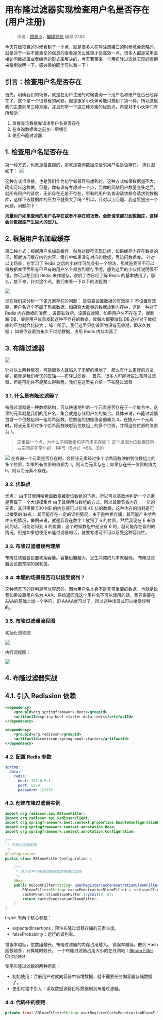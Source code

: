 # 用布隆过滤器实现检查用户名是否存在(用户注册)

> 作者：[顾恙ツ](https://juejin.cn/user/128017175944557)，[编程导航](https://www.codefather.cn) 编号 2784

今天在做项目的时候看到了一个点，就是很多人在写注册接口的时候坑会忽略的，就是对于一些不能重复的信息的查看是怎么处理才能高效一点，很多人都是采用直接访问数据库或者缓存的形式来解决的，今天我带来一个用布隆过滤器实现的案例来举例说明一下，感兴趣的同学可以看一下！

## 引言：检查用户名是否存在

首先，明确我们的场景，就是在用户注册的时候查询一下用户名和账户是否已经存在了，这个是一个很基础的问题，但是很多小伙伴可能只想到了第一种，所以这里我们主要列举三种方案，并且列举一下这三种方案的优缺点，希望对于小伙伴们有所帮助：

1. 直接查询数据库请求用户名是否存在
2. 在查询数据库之前加一层缓存
3. 使用布隆过滤器

## 1. 检查用户名是否存在

第一种方式，也就是最直接的，那就是查询数据库请求用户名是否存在。 流程图如下： ![](https://pic.yupi.icu/5563/202311201051234.png) 

这种方式很直接，也是我们作为初学者最容易想到的，这种方式如果数据量不大，确实可以这样做，但是，你有没有考虑过一个点，当你的网站用户数量变多之后，就所有用户的请求，无论存在还是不存在，所有的用户名查询请求都会请求到数据库，这样下去数据库的压力不就很大了吗？所以，针对以上问题，我这里提出一个问题，问题如下：

**海量用户如果查询的用户名存在或者不存在的场景，全部请求都打到数据库，这样会对数据库产生巨大的压力。**

## 2. 根据用户名加载缓存

第二种方式：根据用户名加载缓存，然后对缓存实现访问，如果缓存内存在数据的话，那就访问缓存内的内容，缓存中如果没有对应的数据，再访问数据库。 针对以上场景，在学习了 Redis 之后的小伙伴可能会有一个想法，那就是我可不可以将数据库里面所有已经有的用户名全都放到缓存里呢，想到这里的小伙伴说明很不错，你可以想到用 Redis 来作缓存，说明了你已经了解 Redis 的基本使用了，那么，接下来，针对这个点，我们来看一下以下的流程图：

![](https://pic.yupi.icu/5563/202311201051228.png)

现在我们来分析一下该方案存在的问题： 是否要设置数据的有效期？ 不设置有效期，用户名这个不属于热点数据，如果将大批量的数据放到内存中，这是一种对于 Redis 内存数据的浪费； 设置有效期，设置有效期，如果用户名不存在了，就刷新 DB，要是用户故意发起这种不存在的数据，就每次都要加载 DB,这样对于数据库的压力就会比较大； 综上所示，我们这里只能设置为没有无效期，即永久数据； 如果你设置为永久不过期数据，占用 Redis 内存太高了

## 3. 布隆过滤器

![](https://pic.yupi.icu/5563/202311201051322.png) 

针对以上两种情况，可能很多人就陷入了无解的境地了，那么有什么更好的方法呢，那就是我们今天的压轴——布隆过滤器。 ﻿﻿﻿ 首先，很多人可能听说过布隆过滤器，但是可能并不是那么得熟悉，我们在这里先介绍一下布隆过滤器

### 3.1. 什么是布隆过滤器？

布隆过滤器是一种数据结构，可以快速地判断一个元素是否存在于一个集合中，这里的元素就是我们的用户名，集合就是存储用户名的集合。具体来说，布隆过滤器包含一个位数组和一组哈希函数。位数组的初始值全部置为 0。在插入一个元素时，将该元素经过多个哈希函数映射到位数组上的多个位置，并将这些位置的值置为 1。

> 这里提一个点，为什么不用数组和字符串来存呢？ 这个是因为位数据其所占空间是非常小的，1字节（Byte）=8位（Bit）

![](https://pic.yupi.icu/5563/202311201051498.png) 在查询一个元素是否存在时，会将该元素经过多个哈希函数映射到位数组上的多个位置，如果所有位置的值都为 1，则认为元素存在；如果存在任一位置的值为 0，则认为元素不存在。

### 3.2. 优缺点

优点： 由于其使用哈希函数直接定位数组的下标，所以可以高效地判断一个元素是否属于一个大规模集合 由于其使用位数组的方式，所以其很节省内存，一亿的元素，其只需要 500 MB 的内存便可以存储 40 亿的数据，这种内存的消耗是可以接受的 缺点： 其可能存在一定的误判情况，由于是哈希存储，其可能产生哈希冲突的情况，举例来说，就是我现在数字 1 放到了 6 的位置，然后我现在 6 来访问的话，可能访问到 6 的位置，这个时候数组中是没有 6 的，就可能存在误判的情况，但是如果想使用布隆过滤器的话，就要考虑可不可以忍受这种容错性。

### 3.3. 布隆过滤器误判理解

布隆过滤器要设置初始容量。容量设置越大，发生冲突的几率就越低。 布隆过滤器会设置预期的误判值。

### 3.4. 本题的场景是否可以接受误判？

这种场景下的误判是可以容忍的，因为用户名本身不是非常重要的数据，也就是说我如果设置用户名为 AAA，系统返回我这个用户名不可以使用的话，我只需要在AAA的基础上加一个字符，即 AAAA就可以了，所以这种场景式可以接受误判的。

### 3.5. 布隆过滤器流程图

初始化流程图

![](https://pic.yupi.icu/5563/202311201051312.png)

执行流程图：

![](https://pic.yupi.icu/5563/202311201051121.png)

## 4. 布隆过滤器实战

## 4.1. 引入 Redission 依赖

```xml
<dependency>
    <groupId>org.springframework.boot</groupId>
    <artifactId>spring-boot-starter-data-redis</artifactId>
</dependency>

<dependency>
    <groupId>org.redisson</groupId>
    <artifactId>redisson-spring-boot-starter</artifactId>
</dependency>
```

### 4.2. 配置 Redis 参数

```yml
spring:
  data:
    redis:
      host: 127.0.0.1
      port: 6379
      password: 123456
```

### 4.3. 创建布隆过滤器实例

```java
import org.redisson.api.RBloomFilter;
import org.redisson.api.RedissonClient;
import org.springframework.boot.context.properties.EnableConfigurationProperties;
import org.springframework.context.annotation.Bean;
import org.springframework.context.annotation.Configuration;

/**
 * 布隆过滤器配置
 */
@Configuration
public class RBloomFilterConfiguration {

    /**
     * 防止用户注册查询数据库的布隆过滤器
     */
    @Bean
    public RBloomFilter<String> userRegisterCachePenetrationBloomFilter(RedissonClient redissonClient) {
        RBloomFilter<String> cachePenetrationBloomFilter = redissonClient.getBloomFilter("xxx");
        cachePenetrationBloomFilter.tryInit(0, 0);
        return cachePenetrationBloomFilter;
    }
}
```

tryInit 有两个核心参数：

- expectedInsertions：预估布隆过滤器存储的元素长度。
- falseProbability：运行的误判率。

错误率越低，位数组越长，布隆过滤器的内存占用越大。 错误率越低，散列 Hash 函数越多，计算耗时较长。 一个布隆过滤器占用大小的在线网站：[Bloom Filter Calculator](https://krisives.github.io/bloom-calculator/)

使用布隆过滤器的两种场景：

- 初始使用：注册用户时就向容器中新增数据，就不需要任务向容器存储数据了。
- 使用过程中引入：读取数据源将目标数据刷到布隆过滤器。

### 4.4. 代码中的使用

```java
private final RBloomFilter<String> userRegisterCachePenetrationBloomFilter;
```